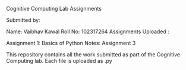 Cognitive Computing Lab Assignments

Submitted by:

Name: Vaibhav Kawal Roll No: 102317264 
Assignments Uploaded :

Assignment 1: Basics of Python Notes:
Assignment 3

This repository contains all the work submitted as part of the Cognitive Computing lab. Each file is uploaded as .py
